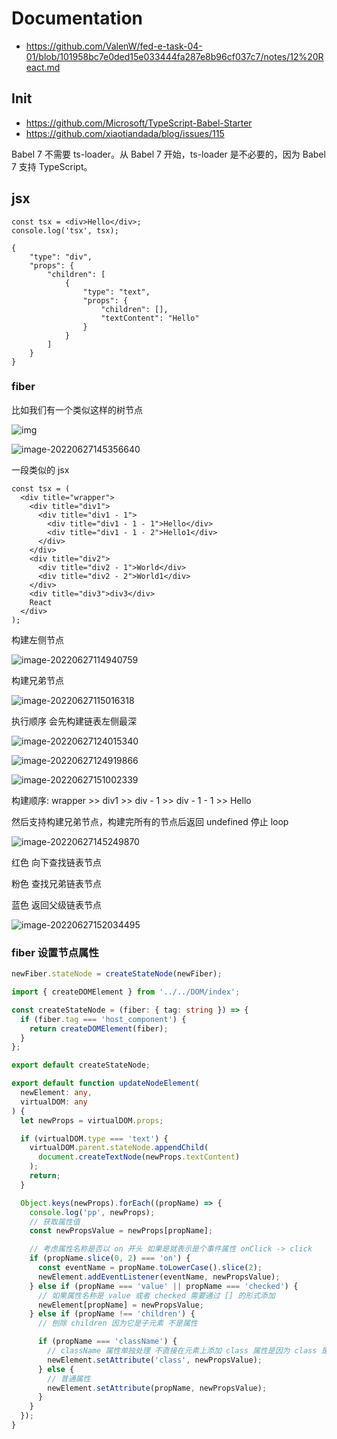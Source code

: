 # Documentation

- https://github.com/ValenW/fed-e-task-04-01/blob/101958bc7e0ded15e033444fa287e8b96cf037c7/notes/12%20React.md

## Init

- https://github.com/Microsoft/TypeScript-Babel-Starter
- https://github.com/xiaotiandada/blog/issues/115

Babel 7 不需要 ts-loader。从 Babel 7 开始，ts-loader 是不必要的，因为 Babel 7 支持 TypeScript。

## jsx

```tsx
const tsx = <div>Hello</div>;
console.log('tsx', tsx);

{
    "type": "div",
    "props": {
        "children": [
            {
                "type": "text",
                "props": {
                    "children": [],
                    "textContent": "Hello"
                }
            }
        ]
    }
}
```

### fiber

比如我们有一个类似这样的树节点

![img](https://i.imgur.com/E7hZuy3.png)

![image-20220627145356640](https://i.imgur.com/vwf90YP.png)



一段类似的 jsx

```tsx
const tsx = (
  <div title="wrapper">
    <div title="div1">
      <div title="div1 - 1">
        <div title="div1 - 1 - 1">Hello</div>
        <div title="div1 - 1 - 2">Hello1</div>
      </div>
    </div>
    <div title="div2">
      <div title="div2 - 1">World</div>
      <div title="div2 - 2">World1</div>
    </div>
    <div title="div3">div3</div>
    React
  </div>
);
```

构建左侧节点

![image-20220627114940759](https://i.imgur.com/t68J2y1.png)



构建兄弟节点

![image-20220627115016318](https://i.imgur.com/uOdPVyj.png)

执行顺序 会先构建链表左侧最深

![image-20220627124015340](https://i.imgur.com/XOosouO.png)

![image-20220627124919866](https://i.imgur.com/7lVZrGN.png)

![image-20220627151002339](https://i.imgur.com/dxnQexr.png)

构建顺序: wrapper >> div1 >> div - 1 >> div - 1 - 1 >> Hello



然后支持构建兄弟节点，构建完所有的节点后返回 undefined 停止 loop

![image-20220627145249870](https://i.imgur.com/RqDxpMA.png)

红色 向下查找链表节点

粉色 查找兄弟链表节点

蓝色 返回父级链表节点

![image-20220627152034495](https://i.imgur.com/fv8xz34.png)

### fiber 设置节点属性

```ts
newFiber.stateNode = createStateNode(newFiber);
```

```ts
import { createDOMElement } from '../../DOM/index';

const createStateNode = (fiber: { tag: string }) => {
  if (fiber.tag === 'host_component') {
    return createDOMElement(fiber);
  }
};

export default createStateNode;

```

```ts
export default function updateNodeElement(
  newElement: any,
  virtualDOM: any
) {
  let newProps = virtualDOM.props;

  if (virtualDOM.type === 'text') {
    virtualDOM.parent.stateNode.appendChild(
      document.createTextNode(newProps.textContent)
    );
    return;
  }

  Object.keys(newProps).forEach((propName) => {
    console.log('pp', newProps);
    // 获取属性值
    const newPropsValue = newProps[propName];

    // 考虑属性名称是否以 on 开头 如果是就表示是个事件属性 onClick -> click
    if (propName.slice(0, 2) === 'on') {
      const eventName = propName.toLowerCase().slice(2);
      newElement.addEventListener(eventName, newPropsValue);
    } else if (propName === 'value' || propName === 'checked') {
      // 如果属性名称是 value 或者 checked 需要通过 [] 的形式添加
      newElement[propName] = newPropsValue;
    } else if (propName !== 'children') {
      // 刨除 children 因为它是子元素 不是属性

      if (propName === 'className') {
        // className 属性单独处理 不直接在元素上添加 class 属性是因为 class 是 JavaScript 中的关键字
        newElement.setAttribute('class', newPropsValue);
      } else {
        // 普通属性
        newElement.setAttribute(propName, newPropsValue);
      }
    }
  });
}
```

